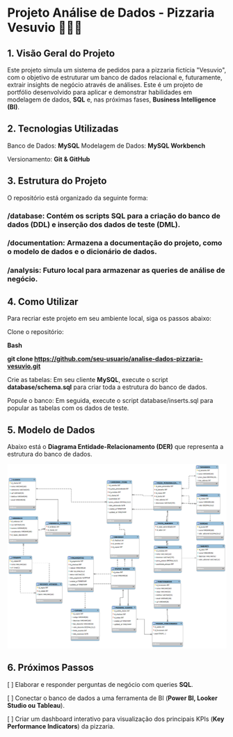 # Projeto Análise de Dados - Pizzaria Vesuvio 🍕🍕🍕

## 1. Visão Geral do Projeto

Este projeto simula um sistema de pedidos para a pizzaria fictícia "Vesuvio", com o objetivo de estruturar um banco de dados relacional e, futuramente, extrair insights de negócio através de análises.
Este é um projeto de portfólio desenvolvido para aplicar e demonstrar habilidades em modelagem de dados, **SQL** e, nas próximas fases, **Business Intelligence (BI)**.

## 2. Tecnologias Utilizadas 

Banco de Dados: **MySQL**
Modelagem de Dados: **MySQL Workbench**

Versionamento: **Git & GitHub**

## 3. Estrutura do Projeto 

O repositório está organizado da seguinte forma:
### /database: Contém os scripts **SQL** para a criação do banco de dados **(DDL)** e inserção dos dados de teste **(DML)**.

### /documentation: Armazena a documentação do projeto, como o modelo de dados e o dicionário de dados.

### /analysis: Futuro local para armazenar as queries de análise de negócio.


## 4. Como Utilizar 
Para recriar este projeto em seu ambiente local, siga os passos abaixo:

Clone o repositório:

**Bash**

**git clone https://github.com/seu-usuario/analise-dados-pizzaria-vesuvio.git** 

Crie as tabelas: Em seu cliente **MySQL**, execute o script **database/schema.sql** para criar toda a estrutura do banco de dados.

Popule o banco: Em seguida, execute o script database/inserts.sql para popular as tabelas com os dados de teste.

## 5. Modelo de Dados
 
Abaixo está o **Diagrama Entidade-Relacionamento (DER)** que representa a estrutura do banco de dados.

![Diagrama do Banco de Dados](https://github.com/lucasrosa-rep/analise-dados-pizzaria-vesuvio/blob/main/Modelagem%20de%20Banco%20de%20Dados%20-%20Pizzaria%20Vesuvio.png?raw=true)

## 6. Próximos Passos

[ ] Elaborar e responder perguntas de negócio com queries **SQL**.

[ ] Conectar o banco de dados a uma ferramenta de BI (**Power BI, Looker Studio ou Tableau**).

[ ] Criar um dashboard interativo para visualização dos principais KPIs (**Key Performance Indicators**) da pizzaria.

